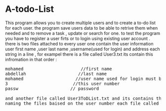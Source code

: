 # A-todo-List
This program allows you to create multiple users and to create a to-do list for each user.
the program save users data to be able to retrive them when needed and to remove a task , update or search for one.
to test the program you have to register a user firts or to login using existing user account .
there is two files attached to every user one contain the user information user first name ,user last name ,username(used for
login) and address each string in a line , for exampel there is a file called User3.txt its contain this infromation in that 
order :
<pre>
mohamed                      //first name 
abdellah                    //last name 
mohamed                    //user name used for login must be uniqe
3                         //this user number 
passw                    // password 

and another file called User3ToDList.txt and its contains the tasks of this user list.
naming the files baised on the user number each file called "User"usernumber.txt ,or "User"usernumber"ToDoList".txt.
